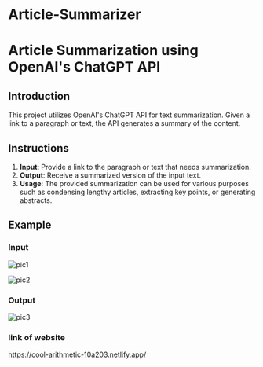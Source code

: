 # Article-Summarizer
# Article Summarization using OpenAI's ChatGPT API

## Introduction
This project utilizes OpenAI's ChatGPT API for text summarization. Given a link to a paragraph or text, the API generates a summary of the content. 

## Instructions
1. **Input**: Provide a link to the paragraph or text that needs summarization.
2. **Output**: Receive a summarized version of the input text.
3. **Usage**: The provided summarization can be used for various purposes such as condensing lengthy articles, extracting key points, or generating abstracts.


## Example
### Input
![pic1](https://github.com/001sarvesh/para-Summarizer/assets/97980500/a7ae0444-49cc-44a0-aa26-1a63d6049fb2)

![pic2](https://github.com/001sarvesh/para-Summarizer/assets/97980500/a7ae0444-49cc-44a0-aa26-1a63d6049fb2)

### Output
![pic3](https://github.com/001sarvesh/para-Summarizer/assets/97980500/5f34ec47-c799-411f-9262-08a11dd984fe)



### link of website 
https://cool-arithmetic-10a203.netlify.app/

